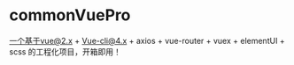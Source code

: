 # commonVuePro
一个基于vue@2.x + Vue-cli@4.x + axios + vue-router + vuex + elementUI + scss 的工程化项目，开箱即用！ 
